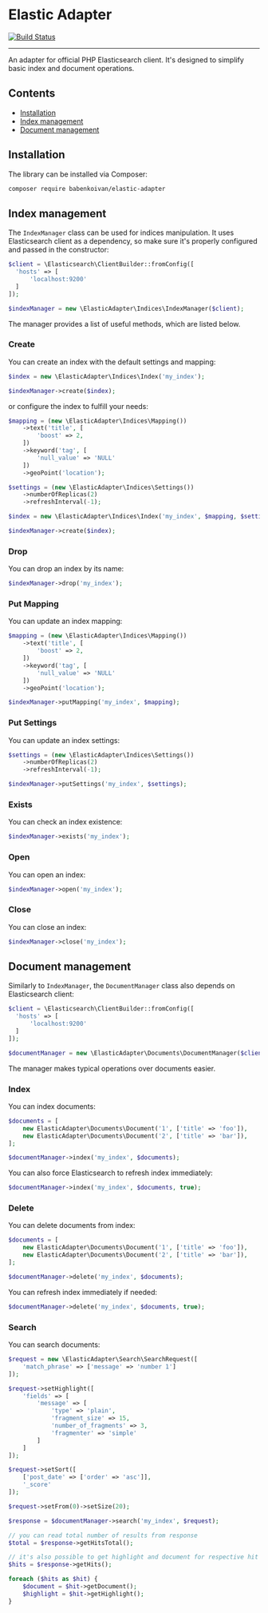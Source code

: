 # Elastic Adapter

[![Build Status](https://travis-ci.com/babenkoivan/elastic-adapter.svg?token=tL2AyZUSS9biRsKPg7fp&branch=master)](https://travis-ci.com/babenkoivan/elastic-adapter)

---

An adapter for official PHP Elasticsearch client. It's designed to simplify basic index and document 
operations.

## Contents

* [Installation](#installation) 
* [Index management](#index-management)
* [Document management](#document-management)

## Installation

The library can be installed via Composer:

```bash
composer require babenkoivan/elastic-adapter
```

## Index management

The `IndexManager` class can be used for indices manipulation. It uses Elasticsearch client as a dependency, so make sure it's properly configured and passed in the constructor:

```php
$client = \Elasticsearch\ClientBuilder::fromConfig([
  'hosts' => [
      'localhost:9200'
  ]
]);

$indexManager = new \ElasticAdapter\Indices\IndexManager($client);
``` 

The manager provides a list of useful methods, which are listed below. 

### Create

You can create an index with the default settings and mapping:

```php
$index = new \ElasticAdapter\Indices\Index('my_index');

$indexManager->create($index);
```

or configure the index to fulfill your needs:

```php
$mapping = (new \ElasticAdapter\Indices\Mapping())
    ->text('title', [
        'boost' => 2,
    ])
    ->keyword('tag', [
        'null_value' => 'NULL'
    ])
    ->geoPoint('location');

$settings = (new \ElasticAdapter\Indices\Settings())
    ->numberOfReplicas(2)
    ->refreshInterval(-1);

$index = new \ElasticAdapter\Indices\Index('my_index', $mapping, $settings);

$indexManager->create($index);
```

### Drop

You can drop an index by its name:

```php
$indexManager->drop('my_index');
```

### Put Mapping

You can update an index mapping:

```php
$mapping = (new \ElasticAdapter\Indices\Mapping())
    ->text('title', [
        'boost' => 2,
    ])
    ->keyword('tag', [
        'null_value' => 'NULL'
    ])
    ->geoPoint('location');

$indexManager->putMapping('my_index', $mapping);
```

### Put Settings

You can update an index settings:

```php
$settings = (new \ElasticAdapter\Indices\Settings())
    ->numberOfReplicas(2)
    ->refreshInterval(-1);

$indexManager->putSettings('my_index', $settings);
```

### Exists

You can check an index existence:

```php
$indexManager->exists('my_index');
```

### Open

You can open an index:

```php
$indexManager->open('my_index');
```

### Close

You can close an index:

```php
$indexManager->close('my_index');
```

## Document management

Similarly to `IndexManager`, the `DocumentManager` class also depends on Elasticsearch client:

```php
$client = \Elasticsearch\ClientBuilder::fromConfig([
  'hosts' => [
      'localhost:9200'
  ]
]);

$documentManager = new \ElasticAdapter\Documents\DocumentManager($client);
``` 

The manager makes typical operations over documents easier.

### Index

You can index documents:

```php
$documents = [
    new ElasticAdapter\Documents\Document('1', ['title' => 'foo']),
    new ElasticAdapter\Documents\Document('2', ['title' => 'bar']),
];

$documentManager->index('my_index', $documents);
```

You can also force Elasticsearch to refresh index immediately:

```php
$documentManager->index('my_index', $documents, true);
```

### Delete

You can delete documents from index:

```php
$documents = [
    new ElasticAdapter\Documents\Document('1', ['title' => 'foo']),
    new ElasticAdapter\Documents\Document('2', ['title' => 'bar']),
];

$documentManager->delete('my_index', $documents);
```

You can refresh index immediately if needed:

```php
$documentManager->delete('my_index', $documents, true);
```

### Search

You can search documents:

```php
$request = new \ElasticAdapter\Search\SearchRequest([
    'match_phrase' => ['message' => 'number 1']
]);

$request->setHighlight([
    'fields' => [
        'message' => [
            'type' => 'plain',
            'fragment_size' => 15,
            'number_of_fragments' => 3,
            'fragmenter' => 'simple'
        ]
    ]
]);

$request->setSort([
    ['post_date' => ['order' => 'asc']],
    '_score'
]);

$request->setFrom(0)->setSize(20);

$response = $documentManager->search('my_index', $request);

// you can read total number of results from response
$total = $response->getHitsTotal();

// it's also possible to get highlight and document for respective hit
$hits = $response->getHits();

foreach ($hits as $hit) {
    $document = $hit->getDocument();
    $highlight = $hit->getHighlight();
}
```
